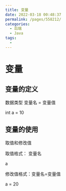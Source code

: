 ```yaml
---
title: 变量
date: 2022-03-18 00:48:37
permalink: /pages/558212/
categories:
  - 后端
  - Java
tags:
  - 
---
```

# 变量

## 变量的定义

数据类型 变量名 = 变量值

int a = 10

## 变量的使用

取值和修改值

取值格式： 变量名

a

修改值格式：变量名=变量值

a = 20




